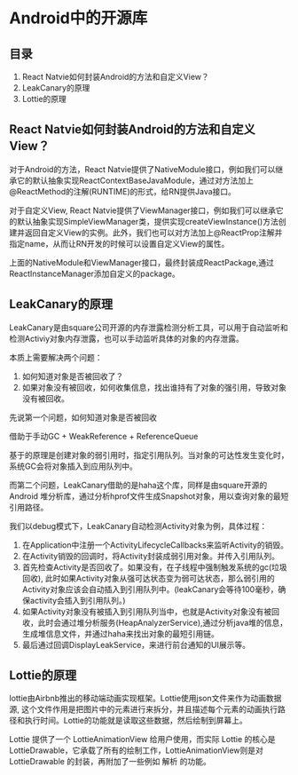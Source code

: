 # Android中的开源库

## 目录

1. React Natvie如何封装Android的方法和自定义View？
2. LeakCanary的原理
3. Lottie的原理

## React Natvie如何封装Android的方法和自定义View？

对于Android的方法，React Natvie提供了NativeModule接口，例如我们可以继承它的默认抽象实现ReactContextBaseJavaModule，通过对方法加上@ReactMethod的注解(RUNTIME)的形式，给RN提供Java接口。

对于自定义View, React Natvie提供了ViewManager接口，例如我们可以继承它的默认抽象实现SimpleViewManager类，提供实现createViewInstance()方法创建并返回自定义View的实例。此外，我们也可以对方法加上@ReactProp注解并指定name，从而让RN开发的时候可以设置自定义View的属性。

上面的NativeModule和ViewManager接口，最终封装成ReactPackage,通过ReactInstanceManager添加自定义的package。

## LeakCanary的原理

LeakCanary是由square公司开源的内存泄露检测分析工具，可以用于自动监听和检测Activiy对象内存泄露，也可以手动监听具体的对象的内存泄露。

本质上需要解决两个问题：
1. 如何知道对象是否被回收了？
2. 如果对象没有被回收，如何收集信息，找出谁持有了对象的强引用，导致对象没有被回收。

先说第一个问题，如何知道对象是否被回收

借助于手动GC + WeakReference + ReferenceQueue

基于的原理是创建对象的弱引用时，指定引用队列。当对象的可达性发生变化时，系统GC会将对象插入到应用队列中。

而第二个问题，LeakCanary借助的是haha这个库，同样是由square开源的 Android 堆分析库，通过分析hprof文件生成Snapshot对象，用以查询对象的最短引用路径。

我们以debug模式下，LeakCanary自动检测Activity对象为例，具体过程：

1. 在Application中注册一个ActivityLifecycleCallbacks来监听Activity的销毁。
2. 在Activity销毁的回调时，将Activity封装成弱引用对象。并传入引用队列。
3. 首先检查Activity是否回收了。如果没有，在子线程中强制触发系统的gc(垃圾回收), 此时如果Activity对象从强可达状态变为弱可达状态，那么弱引用的Activity对象应该会自动插入到引用队列中。(leakCanary会等待100毫秒，确保activity会插入到引用队列。)
4. 如果Activity对象没有被插入到引用队列当中，也就是Activity对象没有被回收，此时会通过堆分析服务(HeapAnalyzerService),通过分析java堆的信息，生成堆信息文件，并通过haha来找出对象的最短引用链。
5. 最后通过回调DisplayLeakService，来进行前台通知的UI展示等。

## Lottie的原理

lottie由Airbnb推出的移动端动画实现框架。Lottie使用json文件来作为动画数据源, 这个文件作用是把图片中的元素进行来拆分，并且描述每个元素的动画执行路径和执行时间。Lottie的功能就是读取这些数据，然后绘制到屏幕上。

Lottie 提供了一个 LottieAnimationView 给用户使用，而实际 Lottie 的核心是 LottieDrawable，它承载了所有的绘制工作，LottieAnimationView则是对LottieDrawable 的封装，再附加了一些例如 解析 的功能。